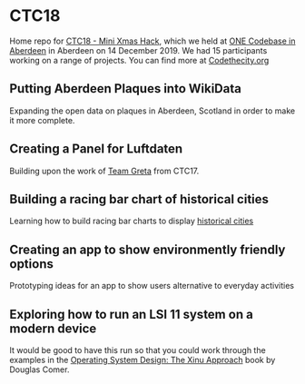 # CTC18
Home repo for [CTC18 - Mini Xmas Hack](https://codethecity.org/what-we-do/hack-weekends/code-the-city-18-xmas-mini-hack/), which we held at [ONE Codebase in Aberdeen](https://www.thisiscodebase.com/aberdeen1)  in Aberdeen on 14 December 2019. We had 15 participants working on a range of projects. You can find more at [Codethecity.org](https://codethecity.org)

## Putting Aberdeen Plaques into WikiData
Expanding the open data on plaques in Aberdeen, Scotland in order to make it more complete.

## Creating a Panel for Luftdaten
Building upon the work of [Team Greta](https://github.com/CodeTheCity/greta) from CTC17.

## Building a racing bar chart of historical cities
Learning how to build racing bar charts to display [historical cities](https://github.com/scharlau/historical_cities) 

## Creating an app to show environmently friendly options
Prototyping ideas for an app to show users alternative to everyday activities

## Exploring how to run an LSI 11 system on a modern device
It would be good to have this run so that you could work through the examples in the [Operating System Design: The Xinu Approach](https://dl.acm.org/citation.cfm?id=2426&preflayout=flat) book by Douglas Comer. 
